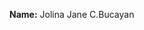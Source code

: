 <!DOCTYPE.html>
<html>
  <title> My First repository </title>
<body>
  <p><b> Name:</b> Jolina Jane C.Bucayan</p>
  </body>
  </html>
